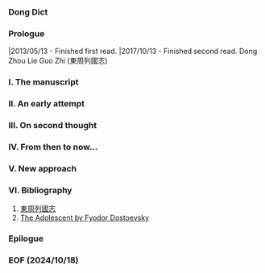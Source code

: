 ### Dong Dict 

### Prologue
|2013/05/13 - Finished first read. 
|2017/10/13 - Finished second read. 
Dong Zhou Lie Guo Zhi (東周列國志)

### I. The manuscript

### II. An early attempt

### III. On second thought

### IV. From then to now...

### V. New approach

### VI. Bibliography
1. [東周列國志](http://www.open-lit.com/book.php?bid=20)
2. [The Adolescent by Fyodor Dostoevsky](https://www.holybooks.com/wp-content/uploads/The-Adolescent-by-Fyodor-Dostoevsky.pdf)

### Epilogue 

### EOF (2024/10/18)
